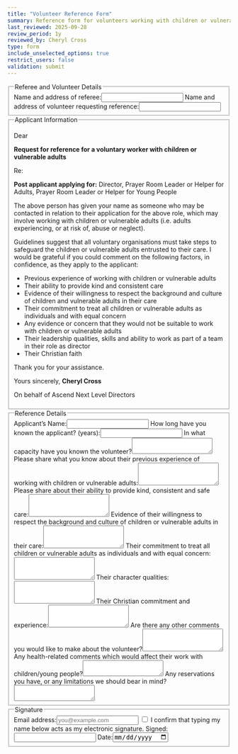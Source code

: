 ```yaml
---
title: "Volunteer Reference Form"
summary: Reference form for volunteers working with children or vulnerable adults
last_reviewed: 2025-09-28
review_period: 1y
reviewed_by: Cheryl Cross
type: form
include_unselected_options: true
restrict_users: false
validation: submit
---
```


<!--
Form Rules
1. Default: No attributes except type (email, tel, date, text) — except...
2. Add ONE class: name, address, or short-input where relevant.
3. Use class address for name & address field.
4. Inexact dates use short-input (not type="date").
5. id="submitted_by" for the submitter’s email field.
6. Use <fieldset> and <legend> to group fields, instead of headings.
7. NO MORE THAN 3 SPACE INDENT
8. Attribute order: <required> <id> <class> <type> .
9. Add "None" default text in all required text fields that ask for additional information.
-->

<fieldset>
  <legend>Referee and Volunteer Details</legend>
  <label>Name and address of referee:<input type="text" class="address" required></label>
  <label>Name and address of volunteer requesting reference:<input type="text" class="address" required></label>
</fieldset>

<fieldset>
  <legend>Applicant Information</legend>
  <p>Dear</p>
  <p><strong>Request for reference for a voluntary worker with children or vulnerable adults</strong></p>
  <p>Re:</p>
  <p><strong>Post applicant applying for:</strong> Director, Prayer Room Leader or Helper for Adults, Prayer Room Leader or Helper for Young People</p>

  <p>
    The above person has given your name as someone who may be contacted in relation to their application for the above role, 
    which may involve working with children or vulnerable adults (i.e. adults experiencing, or at risk of, abuse or neglect).
  </p>

  <p>
    Guidelines suggest that all voluntary organisations must take steps to safeguard the children or vulnerable adults entrusted to their care. 
    I would be grateful if you could comment on the following factors, in confidence, as they apply to the applicant:
  </p>

  <ul>
    <li>Previous experience of working with children or vulnerable adults</li>
    <li>Their ability to provide kind and consistent care</li>
    <li>Evidence of their willingness to respect the background and culture of children and vulnerable adults in their care</li>
    <li>Their commitment to treat all children or vulnerable adults as individuals and with equal concern</li>
    <li>Any evidence or concern that they would not be suitable to work with children or vulnerable adults</li>
    <li>Their leadership qualities, skills and ability to work as part of a team in their role as director</li>
    <li>Their Christian faith</li>
  </ul>

  <p>Thank you for your assistance.</p>
  <p>Yours sincerely, <strong>Cheryl Cross</strong></p>
  <p>On behalf of Ascend Next Level Directors</p>
</fieldset>

<fieldset>
  <legend>Reference Details</legend>
  <label>Applicant’s Name:<input type="text" class="short-input" required></label>
  <label>How long have you known the applicant? (years):<input type="number" class="short-input" min="0" required></label>
  <label>In what capacity have you known the volunteer?<textarea rows="2" required></textarea></label>
  <label>Please share what you know about their previous experience of working with children or vulnerable adults:<textarea rows="3" required></textarea></label>
  <label>Please share about their ability to provide kind, consistent and safe care:<textarea rows="3" required></textarea></label>
  <label>Evidence of their willingness to respect the background and culture of children or vulnerable adults in their care:<textarea rows="3" required></textarea></label>
  <label>Their commitment to treat all children or vulnerable adults as individuals and with equal concern:<textarea rows="3" required></textarea></label>
  <label>Their character qualities:<textarea rows="3"></textarea></label>
  <label>Their Christian commitment and experience:<textarea rows="3"></textarea></label>
  <label>Are there any other comments you would like to make about the volunteer?<textarea rows="3"></textarea></label>
  <label>Any health-related comments which would affect their work with children/young people?<textarea rows="2"></textarea></label>
  <label>Any reservations you have, or any limitations we should bear in mind?<textarea rows="2"></textarea></label>
</fieldset>

<fieldset>
  <legend>Signature</legend>
  <label>Email address:<input id="submitted_by" type="email" placeholder="you@example.com" required></label>
  <label><input type="checkbox" required> I confirm that typing my name below acts as my electronic signature.</label>
  <label>Signed:<input type="text" class="name" required></label>
  <label>Date:<input type="date" class="autofill-today" required></label>
  </label>
</fieldset>
